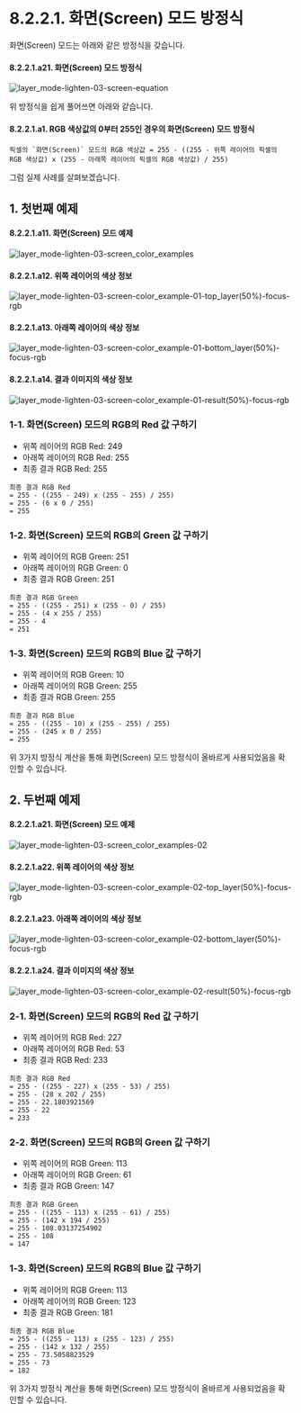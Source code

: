 # 8.2.2.1. 화면(Screen) 모드 방정식
화면(Screen) 모드는 아래와 같은 방정식을 갖습니다.

#### 8.2.2.1.a21. 화면(Screen) 모드 방정식
![layer_mode-lighten-03-screen-equation](https://github.com/wonder13662/gimp/assets/15767104/981c61cb-c9c4-4f8c-9215-9d87c82f9778)

위 방정식을 쉽게 풀어쓰면 아래와 같습니다.

#### 8.2.2.1.a1. RGB 색상값의 0부터 255인 경우의 화면(Screen) 모드 방정식
```
픽셀의 `화면(Screen)` 모드의 RGB 색상값 = 255 - ((255 - 위쪽 레이어의 픽셀의 RGB 색상값) x (255 - 아래쪽 레이어의 픽셀의 RGB 색상값) / 255)
```

그럼 실제 사례를 살펴보겠습니다.

## 1. 첫번째 예제

#### 8.2.2.1.a11. 화면(Screen) 모드 예제
![layer_mode-lighten-03-screen_color_examples](https://github.com/wonder13662/gimp/assets/15767104/e1d30b5f-65bf-48f7-bcc5-abdd54fabd42)

#### 8.2.2.1.a12. 위쪽 레이어의 색상 정보
![layer_mode-lighten-03-screen-color_example-01-top_layer(50%)-focus-rgb](https://github.com/wonder13662/gimp/assets/15767104/37635056-3751-4995-a23a-d872c99e0bb1)

#### 8.2.2.1.a13. 아래쪽 레이어의 색상 정보
![layer_mode-lighten-03-screen-color_example-01-bottom_layer(50%)-focus-rgb](https://github.com/wonder13662/gimp/assets/15767104/b0d3413f-4505-4617-a1f8-ea50f469d7de)

#### 8.2.2.1.a14. 결과 이미지의 색상 정보
![layer_mode-lighten-03-screen-color_example-01-result(50%)-focus-rgb](https://github.com/wonder13662/gimp/assets/15767104/20e2f92c-f197-473c-871a-1d342c91e9ee)

### 1-1. 화면(Screen) 모드의 RGB의 Red 값 구하기
- 위쪽 레이어의 RGB Red: 249
- 아래쪽 레이어의 RGB Red: 255
- 최종 결과 RGB Red: 255

```
최종 결과 RGB Red
= 255 - ((255 - 249) x (255 - 255) / 255)
= 255 - (6 x 0 / 255)
= 255
```

### 1-2. 화면(Screen) 모드의 RGB의 Green 값 구하기
- 위쪽 레이어의 RGB Green: 251
- 아래쪽 레이어의 RGB Green: 0
- 최종 결과 RGB Green: 251

```
최종 결과 RGB Green
= 255 - ((255 - 251) x (255 - 0) / 255)
= 255 - (4 x 255 / 255)
= 255 - 4
= 251
```

### 1-3. 화면(Screen) 모드의 RGB의 Blue 값 구하기
- 위쪽 레이어의 RGB Green: 10
- 아래쪽 레이어의 RGB Green: 255
- 최종 결과 RGB Green: 255

```
최종 결과 RGB Blue
= 255 - ((255 - 10) x (255 - 255) / 255)
= 255 - (245 x 0 / 255)
= 255
```

위 3가지 방정식 계산을 통해 화면(Screen) 모드 방정식이 올바르게 사용되었음을 확인할 수 있습니다.

## 2. 두번째 예제
#### 8.2.2.1.a21. 화면(Screen) 모드 예제
![layer_mode-lighten-03-screen_color_examples-02](https://github.com/wonder13662/gimp/assets/15767104/efdace33-8571-4586-9f18-3b4eba9dd8d1)

#### 8.2.2.1.a22. 위쪽 레이어의 색상 정보
![layer_mode-lighten-03-screen-color_example-02-top_layer(50%)-focus-rgb](https://github.com/wonder13662/gimp/assets/15767104/334b2465-7d3b-40bd-a0bf-92aa556ed3c2)

#### 8.2.2.1.a23. 아래쪽 레이어의 색상 정보
![layer_mode-lighten-03-screen-color_example-02-bottom_layer(50%)-focus-rgb](https://github.com/wonder13662/gimp/assets/15767104/89bb7a15-f9a0-490e-91b9-1f67f848a6a7)

#### 8.2.2.1.a24. 결과 이미지의 색상 정보
![layer_mode-lighten-03-screen-color_example-02-result(50%)-focus-rgb](https://github.com/wonder13662/gimp/assets/15767104/24568290-cd2b-44f1-88e1-6812243a8271)

### 2-1. 화면(Screen) 모드의 RGB의 Red 값 구하기
- 위쪽 레이어의 RGB Red: 227
- 아래쪽 레이어의 RGB Red: 53
- 최종 결과 RGB Red: 233

```
최종 결과 RGB Red
= 255 - ((255 - 227) x (255 - 53) / 255)
= 255 - (28 x 202 / 255)
= 255 - 22.1803921569
= 255 - 22
= 233
```

### 2-2. 화면(Screen) 모드의 RGB의 Green 값 구하기
- 위쪽 레이어의 RGB Green: 113
- 아래쪽 레이어의 RGB Green: 61
- 최종 결과 RGB Green: 147

```
최종 결과 RGB Green
= 255 - ((255 - 113) x (255 - 61) / 255)
= 255 - (142 x 194 / 255)
= 255 - 108.03137254902
= 255 - 108
= 147
```

### 1-3. 화면(Screen) 모드의 RGB의 Blue 값 구하기
- 위쪽 레이어의 RGB Green: 113
- 아래쪽 레이어의 RGB Green: 123
- 최종 결과 RGB Green: 181

```
최종 결과 RGB Blue
= 255 - ((255 - 113) x (255 - 123) / 255)
= 255 - (142 x 132 / 255)
= 255 - 73.5058823529
= 255 - 73
= 182
```

위 3가지 방정식 계산을 통해 화면(Screen) 모드 방정식이 올바르게 사용되었음을 확인할 수 있습니다.
